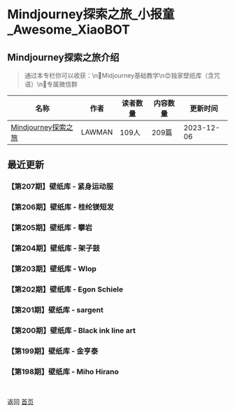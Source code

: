 # Mindjourney探索之旅_小报童_Awesome_XiaoBOT

## Mindjourney探索之旅介绍
> 通过本专栏你可以收获：\n🙌Midjourney基础教学\n😍独家壁纸库（含咒语）\n🤩专属微信群  
  


|名称|作者|读者数量|内容数量|更新时间|
|---|---|---|---|---|
|[Mindjourney探索之旅](https://xiaobot.net/p/75999?refer=9c3f1c95-a052-465a-9902-f6d75080262a)|LAWMAN|109人|209篇|2023-12-06|

## 最近更新
### 【第207期】壁纸库 - 紧身运动服

### 【第206期】壁纸库 - 桂纶镁短发

### 【第205期】壁纸库 - 攀岩

### 【第204期】壁纸库 - 架子鼓

### 【第203期】壁纸库 - Wlop

### 【第202期】壁纸库 - Egon Schiele

### 【第201期】壁纸库 - sargent

### 【第200期】壁纸库 - Black ink line art

### 【第199期】壁纸库 - 金亨泰

### 【第198期】壁纸库 - Miho Hirano


<a href="https://github.com/Reno9527/awesome-xiaobot" style="color: white; text-decoration: none;">awesome-xiaobot</a>

返回 [首页](../README.md)
